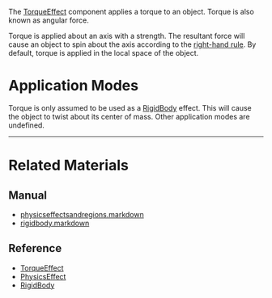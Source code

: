 The [TorqueEffect](https://github.com/ZilchEngine/ZilchDocs/blob/master/code_reference/class_reference/torqueeffect.markdown) component applies a torque to an object. Torque is also known as angular force.

Torque is applied about an axis with a strength. The resultant force will cause an object to spin about the axis according to the [right-hand rule](https://en.wikipedia.org/wiki/Right-hand_rule ). By default, torque is applied in the local space of the object.

 #  Application Modes
Torque is only assumed to be used as a [RigidBody](https://github.com/ZilchEngine/ZilchDocs/blob/master/zero_editor_documentation/zeromanual/physics/physicseffectsandregions/rigidbody.markdown) effect. This will cause the object to twist about its center of mass. Other application modes are undefined.

---
 #  Related Materials
 ##  Manual
- [physicseffectsandregions.markdown](https://github.com/ZilchEngine/ZilchDocs/blob/master/zero_editor_documentation/zeromanual/physics/physicseffectsandregions.markdown)
- [rigidbody.markdown](https://github.com/ZilchEngine/ZilchDocs/blob/master/zero_editor_documentation/zeromanual/physics/physicseffectsandregions/rigidbody.markdown)

 ##  Reference
- [TorqueEffect](https://github.com/ZilchEngine/ZilchDocs/blob/master/code_reference/class_reference/torqueeffect.markdown)
- [PhysicsEffect](https://github.com/ZilchEngine/ZilchDocs/blob/master/code_reference/class_reference/physicseffect.markdown)
- [RigidBody](https://github.com/ZilchEngine/ZilchDocs/blob/master/code_reference/class_reference/rigidbody.markdown) 

 